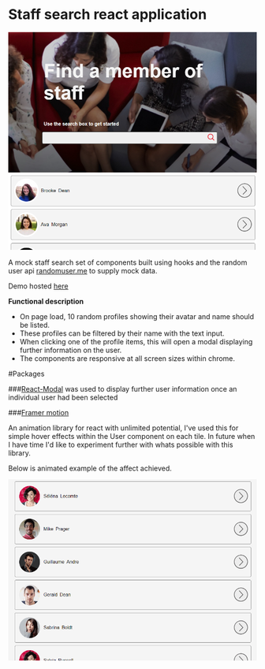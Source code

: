 # Staff search react application

![Staff search desktop image preview](./public/images/staff_capture.png)

A mock staff search set of components built using hooks and the random user api [randomuser.me](https://randomuser.me/) to supply mock data. 

Demo hosted [here](https://priceless-lamarr-9fe25e.netlify.app/)

**Functional description**

- On page load, 10 random profiles showing their avatar and name should be listed.
- These profiles can be filtered by their name with the text input.
- When clicking one of the profile items, this will open a modal displaying further information on the user.
- The components are responsive at all screen sizes within chrome.

#Packages 


###[React-Modal](https://reactcommunity.org/react-modal/) 
was used to display further user information once an individual user had been selected

###[Framer motion](https://www.framer.com/motion/)

An animation library for react with unlimited potential, I've used this for simple hover effects within the User component on each tile. In future when I have time I'd like to experiment further with whats possible with this library.

Below is animated example of the affect achieved.


![Framer motion animation demo](./public/images/framer_motion.gif)



